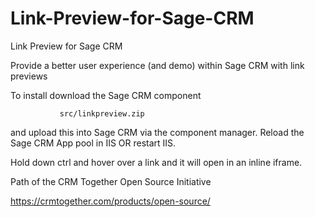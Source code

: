 # Link-Preview-for-Sage-CRM
Link Preview for Sage CRM

Provide a better user experience (and demo) within Sage CRM with link previews

To install download the Sage CRM component

               src/linkpreview.zip

and upload this into Sage CRM via the component manager. Reload the Sage CRM App pool in IIS OR restart IIS. 

Hold down ctrl and hover over a link and it will open in an inline iframe. 

Path of the CRM Together Open Source Initiative

https://crmtogether.com/products/open-source/


